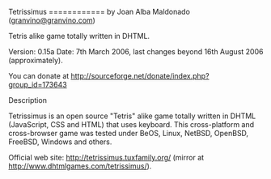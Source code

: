 Tetrissimus
============ by Joan Alba Maldonado (granvino@granvino.com)

Tetris alike game totally written in DHTML.

Version: 0.15a
Date: 7th March 2006, last changes beyond 16th August 2006 (approximately).

You can donate at http://sourceforge.net/donate/index.php?group_id=173643


Description

Tetrissimus is an open source "Tetris" alike game totally written in DHTML (JavaScript, CSS and HTML) that uses keyboard.
This cross-platform and cross-browser game was tested under BeOS, Linux, NetBSD, OpenBSD, FreeBSD, Windows and others.

Official web site: http://tetrissimus.tuxfamily.org/ (mirror at http://www.dhtmlgames.com/tetrissimus/).